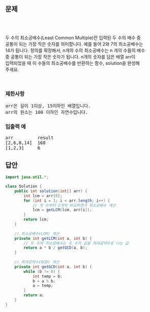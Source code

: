 ## 문제
<div style="white-space: pre-wrap;">

두 수의 최소공배수(Least Common Multiple)란 입력된 두 수의 배수 중 공통이 되는 가장 작은 숫자를 의미합니다. 예를 들어 2와 7의 최소공배수는 14가 됩니다. 정의를 확장해서, n개의 수의 최소공배수는 n 개의 수들의 배수 중 공통이 되는 가장 작은 숫자가 됩니다. n개의 숫자를 담은 배열 arr이 입력되었을 때 이 수들의 최소공배수를 반환하는 함수, solution을 완성해 주세요.

</div>

### 제한사항

<pre>
arr은 길이 1이상, 15이하인 배열입니다.
arr의 원소는 100 이하인 자연수입니다.
</pre>

### 입출력 예
<pre>
arr	        result
[2,6,8,14]	168
[1,2,3]	    6
</pre>


## 답안
```java
import java.util.*;

class Solution {
    public int solution(int[] arr) {
        int lcm = arr[0];
        for (int i = 1; i < arr.length; i++) {
            // 첫 수부터 2개씩 비교하면서 최소공배수 계산
            lcm = getLCM(lcm, arr[i]);
        }
        return lcm;
    }
    
    // 최소공배수(LCM) 계산
    private int getLCM(int a, int b) {
        // 두 수의 최소공배수는 두 수의 곱을 최대공약수로 나눈 값
        return a * b / getGCD(a, b);
    }
    
    // 최대공약수(GCD) 계산
    private int getGCD(int a, int b) {
        while (b != 0) {
            int temp = b;
            b = a % b;
            a = temp;
        }
        return a;
    }
}
```
